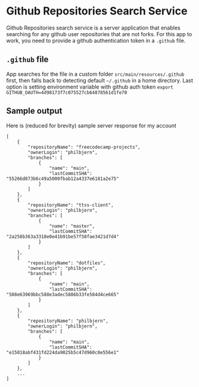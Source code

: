# Github Repositories Search Service
Github Repositories search service is a server application that enables searching for any github user repositories that are not forks. For this app to work, you need to provide a github authentication token in a `.github` file. 

## `.github` file
App searches for the file in a custom folder `src/main/resources/.github` first, then falls back to detecting default `~/.github` in a home directory. Last option is setting environment variable with github auth token `export GITHUB_OAUTH=4d98173f7c075527cb64878561d1fe70`

## Sample output
Here is (reduced for brevity) sample server response for my account
```
[
    {
        "repositoryName": "freecodecamp-projects",
        "ownerLogin": "philbjern",
        "branches": [
            {
                "name": "main",
                "lastCommitSHA": "55266d873b6c49a5000fbab12a4337e6181a2e75"
            }
        ]
    },
    {
        "repositoryName": "ttss-client",
        "ownerLogin": "philbjern",
        "branches": [
            {
                "name": "master",
                "lastCommitSHA": "2a258b363a3318e0e41b91be57f58fae3421d7d4"
            }
        ]
    },
    {
        "repositoryName": "dotfiles",
        "ownerLogin": "philbjern",
        "branches": [
            {
                "name": "main",
                "lastCommitSHA": "508e63969bbc588e3adec5886b33fe584d4ce665"
            }
        ]
    },
    {
        "repositoryName": "philbjern",
        "ownerLogin": "philbjern",
        "branches": [
            {
                "name": "main",
                "lastCommitSHA": "e15018abf431fd224da9025b5c47d960c8e556e1"
            }
        ]
    },
    ...
]
```